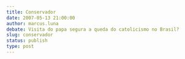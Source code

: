 ```yaml
---
title: Conservador
date: 2007-05-13 21:00:00
author: marcus.luna
debate: Visita do papa segura a queda do catolicismo no Brasil?
slug: conservador
status: publish 
type: post
---
```



